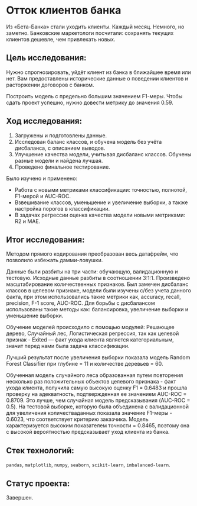 # Отток клиентов банка

Из «Бета-Банка» стали уходить клиенты. Каждый месяц. Немного, но заметно. Банковские маркетологи посчитали: сохранять текущих клиентов дешевле, чем привлекать новых.

## Цель исследования:

Нужно спрогнозировать, уйдёт клиент из банка в ближайшее время или нет. Вам предоставлены исторические данные о поведении клиентов и расторжении договоров с банком.

Построить модель с предельно большим значением F1-меры. Чтобы сдать проект успешно, нужно довести метрику до значения 0.59.

## Ход исследования:

1. Загружены и подготовлены данные. 
2. Исследован баланс классов, и обучена модель без учёта дисбаланса, с описанием выводов.
3. Улучшение качества модели, учитывая дисбаланс классов. Обучены разные модели и найдена лучшая.
4. Проведено финальное тестирование.

Было изучено и применено:
* Работа с новыми метриками классификации: точностью, полнотой, F1-мерой и AUC-ROC.
* Взвешивание классов, уменьшение и увеличение выборки, а также настройка порогов в классификации.
* В задачах регрессии оценка качества модели новыми метриками: R2 и MAE.

## Итог исследования:

Методом прямого кодирования преобразован весь датафрейм, что позволило избежать дамми-ловушки.

Данные были разбиты на три части: обучающую, валидационную и тестовую. Исходные данные разбиты в соотношении 3:1:1. Произведено масштабирование количественных признаков. Был замечен дисбаланс классов в целевом признаке, модели были изучены с/без учета данного факта, при этом использовались такие метрики как, accuracy, recall, precision, F-1 score, AUC-ROC. Для борьбы с дисбалансом использованы такие методы как: балансировка, увеличение выборки и уменьшение выборки.

Обучение моделей происходило с помощью модулей: Решающее дерево, Случайный лес, Логистическая регрессия, так как целевой признак - Exited — факт ухода клиента является категориальным, значит перед нами была задача классификации.

Лучший результат после увеличения выборки показала модель Random Forest Classifier при глубине = 11 и количестве деревьев = 60.

Обученная модель случайного леса образованная путем повторения несколько раз положительных объектов целевого признака - факт ухода клиента, получила самую высокую оценку F1 = 0.6483 и прошла проверку на адекватность, подтвержденная ее значением AUC-ROC = 0.8709. Это лучше, чем случайная модель предсказывания (AUC-ROC = 0.5). На тестовой выборке, которую была объединена с валидационной для увеличения количестваданных показала значение F1-меры - 0.6023, что соответствует критерию заказчика. Модель характеризуется высоким показателем точности = 0.8465, поэтому она с высокой вероятностью предсказывает уход клиента из банка.

## Стек технологий:

`pandas`, `matplotlib`, `numpy`, `seaborn`, `scikit-learn`, `imbalanced-learn`.

## Статус проекта:

Завершен.
